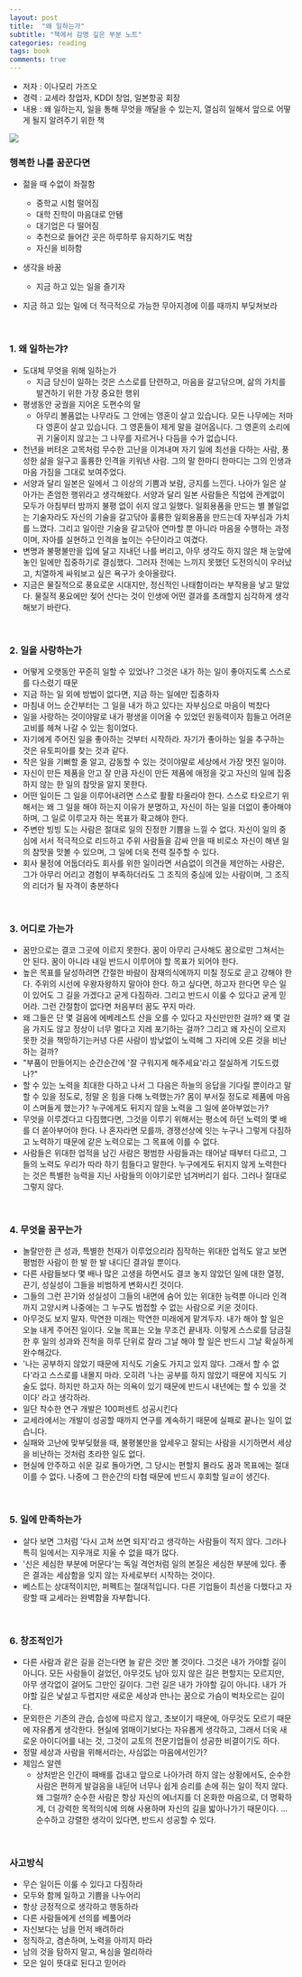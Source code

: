 ```yaml
---
layout: post
title:  "왜 일하는가"
subtitle: "책에서 감명 깊은 부분 노트"
categories: reading
tags: book
comments: true
---
```


- 저자 : 이나모리 가즈오
- 경력 : 교세라 창업자, KDDI 창업, 일본항공 회장
- 내용 : 왜 일하는지, 일을 통해 무엇을 깨달을 수 있는지, 열심히 일해서 앞으로 어떻게 될지 알려주기 위한 책
<img src="https://www.dropbox.com/s/jatdh3osu95zdw2/Screenshot%202018-10-19%2017.20.35.png?dl=1">

### 행복한 나를 꿈꾼다면
- 젊을 때 수없이 좌절함
  - 중학교 시험 떨어짐
  - 대학 진학이 마음대로 안됌
  - 대기업은 다 떨어짐
  - 추천으로 들어간 곳은 하루하루 유지하기도 벅참
  - 자신을 비하함

- 생각을 바꿈
  - 지금 하고 있는 일을 즐기자

- 지금 하고 있는 일에 더 적극적으로 가능한 무아지경에 이를 때까지 부딪쳐보라

<br/>

### 1. 왜 일하는갸?
- 도대체 무엇을 위해 일하는가
  - 지금 당신이 일하는 것은 스스로를 단련하고, 마음을 갈고닦으며, 삶의 가치를 발견하기 위한 가장 중요한 행위
- 평생동안 궁궐을 지어온 도편수의 말
  - 아무리 볼품없는 나무라도 그 안에는 영혼이 살고 있습니다. 모든 나무에는 저마다 영혼이 살고 있습니다. 그 영혼들이 제게 말을 걸어옵니다. 그 영혼의 소리에 귀 기울이지 않고는 그 나무를 자르거나 다듬을 수가 없습니다. 
- 천년을 버텨온 고목처럼 무수한 고난을 이겨내며 자기 일에 최선을 다하는 사람, 풍성한 삶을 일구고 훌륭한 인격을 키워낸 사람. 그의 말 한마디 한마디는 그의 인생과 마음 가짐을 그대로 보여주었다.
- 서양과 달리 일본은 일에서 그 이상의 기쁨과 보람, 긍지를 느낀다. 나아가 일은 살아가는 존엄한 행위라고 생각해왔다. 서양과 달리 일본 사람들은 직업에 관계없이 모두가 아침부터 밤까지 불평 없이 쉬지 않고 일했다. 일회용품을 만드는 별 볼일없는 기술자라도 자신의 기술을 갈고닦아 훌륭한 일회용품을 만드는데 자부심과 가치를 느꼈다. 그리고 일이란 기술을 갈고닦아 연마할 뿐 아니라 마음을 수행하는 과정이며, 자아를 실현하고 인격을 높이는 수단이라고 여겼다.
- 변명과 불평불만을 입에 달고 지내던 나를 버리고, 아무 생각도 하지 않은 채 눈앞에 놓인 일에만 집중하기로 결심했다. 그러자 전에는 느끼지 못했던 도전의식이 우러났고, 치열하게 싸워보고 싶은 욕구가 솟아올랐다.
- 지금은 물질적으로 풍요로운 시대지만, 정신적인 나태함이라는 부작용을 낳고 말았다. 물질적 풍요에만 젖어 산다는 것이 인생에 어떤 결과를 초래할지 심각하게 생각해보기 바란다.

<br/>

### 2. 일을 사랑하는가
- 어떻게 오랫동안 꾸준히 일할 수 있었나? 그것은 내가 하는 일이 좋아지도록 스스로를 다스렸기 때문
- 지금 하는 일 외에 방법이 없다면, 지금 하는 일에만 집중하자
- 마침내 어느 순간부터는 그 일을 내가 하고 있다는 자부심으로 마음이 벅찼다
- 일을 사랑하는 것이야말로 내가 평생을 이어올 수 있었던 원동력이자 힘들고 어려운 고비를 헤쳐 나갈 수 있는 힘이었다.
- 자기에게 주어진 일을 좋아하는 것부터 시작하라. 자기가 좋아하는 일을 추구하는 것은 유토피아를 찾는 것과 같다.
- 작은 일을 기뻐할 줄 알고, 감동할 수 있는 것이야말로 세상에서 가장 멋진 일이야. 
- 자신이 만든 제품을 안고 잘 만큼 자신이 만든 제품에 애정을 갖고 자신의 일에 집중하지 않는 한 일의 참맛을 알지 못한다.
- 어떤 일이든 그 일을 이루어내려면 스스로 활활 타올라야 한다. 스스로 타오르기 위해서는 왜 그 일을 해야 하는지 이유가 분명하고, 자신이 하는 일을 더없이 좋아해야 하며, 그 일로 이루고자 하는 목표가 확고해야 한다.
- 주변만 빙빙 도는 사람은 절대로 일의 진정한 기쁨을 느낄 수 없다. 자신이 일의 중심에 서서 적극적으로 리드하고 주위 사람들을 감싸 안을 때 비로소 자신이 해낸 일의 참맛을 맛볼 수 있으며, 그 일에 더욱 전력 질주할 수 있다.
- 회사 물정에 어둡더라도 회사를 위한 일이라면 서슴없이 의견을 제안하는 사람은, 그가 아무리 어리고 경험이 부족하더라도 그 조직의 중심에 있는 사람이며, 그 조직의 리더가 될 자격이 충분하다

<br/>

### 3. 어디로 가는가
- 꿈만으로는 결코 그곳에 이르지 못한다. 꿈이 아무리 근사해도 꿈으로만 그쳐서는 안 된다. 꿈이 아니라 내일 반드시 이루어야 할 목표가 되어야 한다.
- 높은 목표를 달성하려면 간절한 바람이 잠재의식에까지 미칠 정도로 곧고 강해야 한다. 주위의 시선에 우왕자왕하지 말아야 한다. 하고 싶다면, 하고자 한다면 무슨 일이 있어도 그 길을 가겠다고 굳게 다짐하라. 그리고 반드시 이룰 수 있다고 굳게 믿어라. 그런 간절함이 없다면 처음부터 꿈도 꾸지 마라.
- 왜 그들은 단 몇 걸음에 에베레스트 산을 오를 수 있다고 자신만만한 걸까? 왜 몇 걸음 가지도 않고 정상이 너무 멀다고 지레 포기하는 걸까? 그리고 왜 자신이 오르지 못한 것을 책망하기는커녕 다른 사람이 밤낮없이 노력해 그 자리에 오른 것을 비난하는 걸까?
- "부품이 만들어지는 순간순간에 '잘 구워지게 해주세요'라고 절실하게 기도드렸나?"
- 할 수 있는 노력을 최대한 다하고 나서 그 다음은 하늘의 응답을 기다릴 뿐이라고 말할 수 있을 정도로, 정말 온 힘을 다해 노력했는가? 몸이 부서질 정도로 제품에 마음이 스며들게 했는가? 누구에게도 뒤지지 않을 노력을 그 일에 쏟아부었는가?
- 무엇을 이루겠다고 다짐했다면, 그것을 이루기 위해서는 평소에 하던 노력의 몇 배를 더 쏟아부어야 한다. 나 혼자라면 모를까, 경쟁선상에 잇는 누구나 그렇게 다짐하고 노력하기 때문에 같은 노력으로는 그 목표에 이를 수 없다.
- 사람들은 위대한 업적을 남긴 사람은 평범한 사람들과는 태어날 때부터 다르고, 그들의 노력도 우리가 따라 하기 힘들다고 말한다. 누구에게도 뒤지지 않게 노력한다는 것은 특별한 능력을 지닌 사람들의 이야기로만 넘겨버리기 쉽다. 그러나 절대로 그렇지 않다. 

<br/>

### 4. 무엇을 꿈꾸는가
- 놀랄만한 큰 성과, 특별한 천재가 이루었으리라 짐작하는 위대한 업적도 알고 보면 평범한 사람이 한 발 한 발 내디딘 결과일 뿐이다. 
- 다른 사람들보다 몇 배나 많은 고생을 하면서도 결코 놓지 않았던 일에 대한 열정, 끈기, 성실성이 그들을 비범하게 변화시킨 것이다.
- 그들의 그런 끈기와 성실성이 그들의 내면에 숨어 있는 위대한 능력뿐 아니라 인격까지 고양시켜 나중에는 그 누구도 범접할 수 없는 사람으로 키운 것이다.
- 아무것도 보지 말자. 막연한 미래는 막연한 미래에게 맡겨두자. 내가 해야 할 일은 오늘 내게 주어진 일이다. 오늘 목표는 오늘 무조건 끝내자. 이렇게 스스로를 담금질한 후 일의 성과와 진척을 하루 단위로 잘라 그날 해야 할 일은 반드시 그날 확실하게 완수해갔다. 
- '나는 공부하지 않았기 때문에 지식도 기술도 가지고 있지 않다. 그래서 할 수 없다'라고 스스로를 내몰지 마라. 오히려 '나는 공부를 하지 않았기 때문에 지식도 기술도 없다. 하지만 하고자 하는 의욕이 있기 때문에 반드시 내년에는 할 수 있을 것이다' 라고 생각하라.
- 일단 착수한 연구 개발은 100퍼센트 성공시킨다
- 교세라에서는 개발이 성공할 때까지 연구를 계속하기 때문에 실패로 끝나는 일이 없습니다.
- 실패와 고난에 맞부딪혔을 때, 불평불만을 앞세우고 잘되는 사람을 시기하면서 세상을 비난하는 것처럼 초라한 일도 없다. 
- 현실에 안주하고 쉬운 길로 돌아가면, 그 당시는 편할지 몰라도 꿈과 목표에는 절대 이를 수 없다. 나중에 그 한순간의 타협 때문에 반드시 후회할 일ㄹ이 생긴다.

<br/>

### 5. 일에 만족하는가
- 살다 보면 그처럼 '다시 고쳐 쓰면 되지'라고 생각하는 사람들이 적지 않다. 그러나 특히 일에서는 지우개로 지울 수 없을 때가 많다. 
- '신은 세심한 부분에 머문다'는 독일 격언처럼 일의 본질은 세심한 부분에 있다. 좋은 결과는 세삼함을 잊지 않는 자세로부터 시작하는 것이다. 
- 베스트는 상대적이지만, 퍼펙트는 절대적입니다. 다른 기업들이 최선을 다했다고 자랑할 때 교세라는 완벽함을 자부합니다. 

<br/>

### 6. 창조적인가
- 다른 사람과 같은 길을 걷는다면 늘 같은 것만 볼 것이다. 그것은 내가 가야할 길이 아니다. 모든 사람들이 걸었던, 아무것도 남아 있지 않은 길은 편할지는 모르지만, 아무 생각없이 걸어도 그만인 길이다. 그런 길은 내가 가야할 길이 아니다. 내가 가야할 길은 낯설고 두렵지만 새로운 세상과 만나는 꿈으로 가슴이 벅차오르는 길이다. 
- 문외한은 기존의 관습, 습성에 따르지 않고, 초보이기 때문에, 아무것도 모르기 때문에 자유롭게 생각한다. 현실에 얽매이기보다는 자유롭게 생각하고, 그래서 더욱 새로운 아이디어를 내는 것, 그것이 교토의 전문기업들이 성공한 비결이기도 하다. 
- 정말 세상과 사람을 위해서라는, 사심없는 마음에서인가?
- 제임스 알렌
  - 상처받은 인간이 패배를 겁내고 앞으로 나아가려 하지 않는 상황에서도, 순수한 사람은 편하게 발걸음을 내딛어 너무나 쉽게 승리를 손에 쥐는 일이 적지 않다. 왜 그럴까? 순수한 사람은 항상 자신의 에너지를 더 온화한 마음으로, 더 명확하게, 더 강력한 목적의식에 의해 사용하며 자신의 길을 밟아나가기 때문이다. ... 순수하고 강렬한 생각이 있다면, 반드시 성공할 수 있다. 

<br/>

### 사고방식
- 무슨 일이든 이룰 수 있다고 다짐하라
- 모두와 함께 일하고 기쁨을 나누어리
- 항상 긍정적으로 생각하고 행동하라
- 다른 사람들에게 선의를 베풀어라
- 자신보다는 남을 먼저 배려하라
- 정직하고, 겸손하며, 노력을 아끼지 마라
- 남의 것을 탐하지 말고, 욕심을 멀리하라
- 모은 일이 뜻대로 된다고 믿어라
